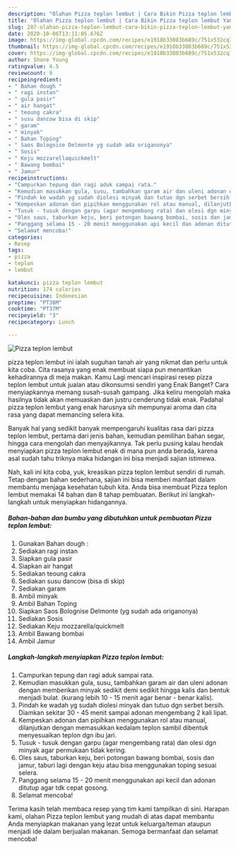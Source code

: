 ```yaml
---
description: "Olahan Pizza teplon lembut | Cara Bikin Pizza teplon lembut Yang Lezat Sekali"
title: "Olahan Pizza teplon lembut | Cara Bikin Pizza teplon lembut Yang Lezat Sekali"
slug: 287-olahan-pizza-teplon-lembut-cara-bikin-pizza-teplon-lembut-yang-lezat-sekali
date: 2020-10-06T13:11:05.676Z
image: https://img-global.cpcdn.com/recipes/e1918b33083b689c/751x532cq70/pizza-teplon-lembut-foto-resep-utama.jpg
thumbnail: https://img-global.cpcdn.com/recipes/e1918b33083b689c/751x532cq70/pizza-teplon-lembut-foto-resep-utama.jpg
cover: https://img-global.cpcdn.com/recipes/e1918b33083b689c/751x532cq70/pizza-teplon-lembut-foto-resep-utama.jpg
author: Shane Young
ratingvalue: 4.5
reviewcount: 9
recipeingredient:
- " Bahan dough "
- " ragi instan"
- " gula pasir"
- " air hangat"
- " teoung cakra"
- " susu dancow bisa di skip"
- " garam"
- " minyak"
- " Bahan Toping"
- " Saos Bolognise Delmonte yg sudah ada origanonya"
- " Sosis"
- " Keju mozzarellaquickmelt"
- " Bawang bombai"
- " Jamur"
recipeinstructions:
- "Campurkan tepung dan ragi aduk sampai rata."
- "Kemudian masukkan gula, susu, tambahkan garam air dan uleni adonan dengan memberikan minyak sedikit demi sedikit hingga kalis dan bentuk menjadi bulat. (kurang lebih 10 - 15 menit agar benar - benar kalis)."
- "Pindah ke wadah yg sudah diolesi minyak dan tutuo dgn serbet bersih. Diamkan sekitar 30 - 45 menit sampai adonan mengembang 2 kali lipat."
- "Kempeskan adonan dan pipihkan menggunakan rol atau manual, dilanjutkan dengan memasukkan kedalam teplon sambil dibentuk menyesuaikan teplon dgn ibu jari."
- "Tusuk - tusuk dengan garpu (agar mengembang rata) dan olesi dgn minyak agar permukaan tidak kering."
- "Oles saus, taburkan keju, beri potongan bawang bombai, sosis dan jamur, taburi lagi dengan keju atau bisa menggunakan toping sesuai selera."
- "Panggang selama 15 - 20 menit menggunakan api kecil dan adonan ditutup agar tdk cepat gosong."
- "Selamat mencoba!"
categories:
- Resep
tags:
- pizza
- teplon
- lembut

katakunci: pizza teplon lembut 
nutrition: 174 calories
recipecuisine: Indonesian
preptime: "PT38M"
cooktime: "PT37M"
recipeyield: "3"
recipecategory: Lunch

---
```



![Pizza teplon lembut](https://img-global.cpcdn.com/recipes/e1918b33083b689c/751x532cq70/pizza-teplon-lembut-foto-resep-utama.jpg)


pizza teplon lembut ini ialah suguhan tanah air yang nikmat dan perlu untuk kita coba. Cita rasanya yang enak membuat siapa pun menantikan kehadirannya di meja makan.
Kamu Lagi mencari inspirasi resep pizza teplon lembut untuk jualan atau dikonsumsi sendiri yang Enak Banget? Cara menyiapkannya memang susah-susah gampang. Jika keliru mengolah maka hasilnya tidak akan memuaskan dan justru cenderung tidak enak. Padahal pizza teplon lembut yang enak harusnya sih mempunyai aroma dan cita rasa yang dapat memancing selera kita.

Banyak hal yang sedikit banyak mempengaruhi kualitas rasa dari pizza teplon lembut, pertama dari jenis bahan, kemudian pemilihan bahan segar, hingga cara mengolah dan menyajikannya. Tak perlu pusing kalau hendak menyiapkan pizza teplon lembut enak di mana pun anda berada, karena asal sudah tahu triknya maka hidangan ini bisa menjadi sajian istimewa.




Nah, kali ini kita coba, yuk, kreasikan pizza teplon lembut sendiri di rumah. Tetap dengan bahan sederhana, sajian ini bisa memberi manfaat dalam membantu menjaga kesehatan tubuh kita. Anda bisa membuat Pizza teplon lembut memakai 14 bahan dan 8 tahap pembuatan. Berikut ini langkah-langkah untuk menyiapkan hidangannya.

<!--inarticleads1-->

##### Bahan-bahan dan bumbu yang dibutuhkan untuk pembuatan Pizza teplon lembut:

1. Gunakan  Bahan dough :
1. Sediakan  ragi instan
1. Siapkan  gula pasir
1. Siapkan  air hangat
1. Sediakan  teoung cakra
1. Sediakan  susu dancow (bisa di skip)
1. Sediakan  garam
1. Ambil  minyak
1. Ambil  Bahan Toping
1. Siapkan  Saos Bolognise Delmonte (yg sudah ada origanonya)
1. Sediakan  Sosis
1. Sediakan  Keju mozzarella/quickmelt
1. Ambil  Bawang bombai
1. Ambil  Jamur




<!--inarticleads2-->

##### Langkah-langkah menyiapkan Pizza teplon lembut:

1. Campurkan tepung dan ragi aduk sampai rata.
1. Kemudian masukkan gula, susu, tambahkan garam air dan uleni adonan dengan memberikan minyak sedikit demi sedikit hingga kalis dan bentuk menjadi bulat. (kurang lebih 10 - 15 menit agar benar - benar kalis).
1. Pindah ke wadah yg sudah diolesi minyak dan tutuo dgn serbet bersih. Diamkan sekitar 30 - 45 menit sampai adonan mengembang 2 kali lipat.
1. Kempeskan adonan dan pipihkan menggunakan rol atau manual, dilanjutkan dengan memasukkan kedalam teplon sambil dibentuk menyesuaikan teplon dgn ibu jari.
1. Tusuk - tusuk dengan garpu (agar mengembang rata) dan olesi dgn minyak agar permukaan tidak kering.
1. Oles saus, taburkan keju, beri potongan bawang bombai, sosis dan jamur, taburi lagi dengan keju atau bisa menggunakan toping sesuai selera.
1. Panggang selama 15 - 20 menit menggunakan api kecil dan adonan ditutup agar tdk cepat gosong.
1. Selamat mencoba!




Terima kasih telah membaca resep yang tim kami tampilkan di sini. Harapan kami, olahan Pizza teplon lembut yang mudah di atas dapat membantu Anda menyiapkan makanan yang lezat untuk keluarga/teman ataupun menjadi ide dalam berjualan makanan. Semoga bermanfaat dan selamat mencoba!
